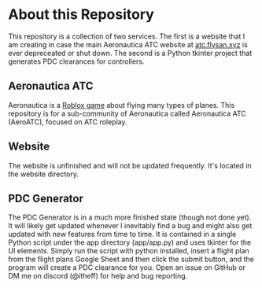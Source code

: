 # About this Repository
This repository is a collection of two services. The first is a website that I am creating in case the main Aeronautica
ATC website at [atc.flysan.xyz](https://atc.flysan.xyz) is ever depreceated or shut down. The second is a Python tkinter
project that generates PDC clearances for controllers.

## Aeronautica ATC
Aeronautica is a [Roblox game](https://www.roblox.com/games/6647962258/Aeronautica) about flying many types of planes. 
This repository is for a sub-community of Aeronautica called Aeronautica ATC (AeroATC), focused on ATC roleplay.

## Website
The website is unfinished and will not be updated frequently. It's located in the website directory.

## PDC Generator
The PDC Generator is in a much more finished state (though not done yet). It will likely get updated whenever I
inevitably find a bug and might also get updated with new features from time to time. It is contained in a single
Python script under the app directory (app/app.py) and uses tkinter for the UI elements. Simply run the script with
python installed, insert a flight plan from the flight plans Google Sheet and then click the submit button, and the
program will create a PDC clearance for you. Open an issue on GitHub or DM me on discord (@itheff) for help and bug
reporting.
